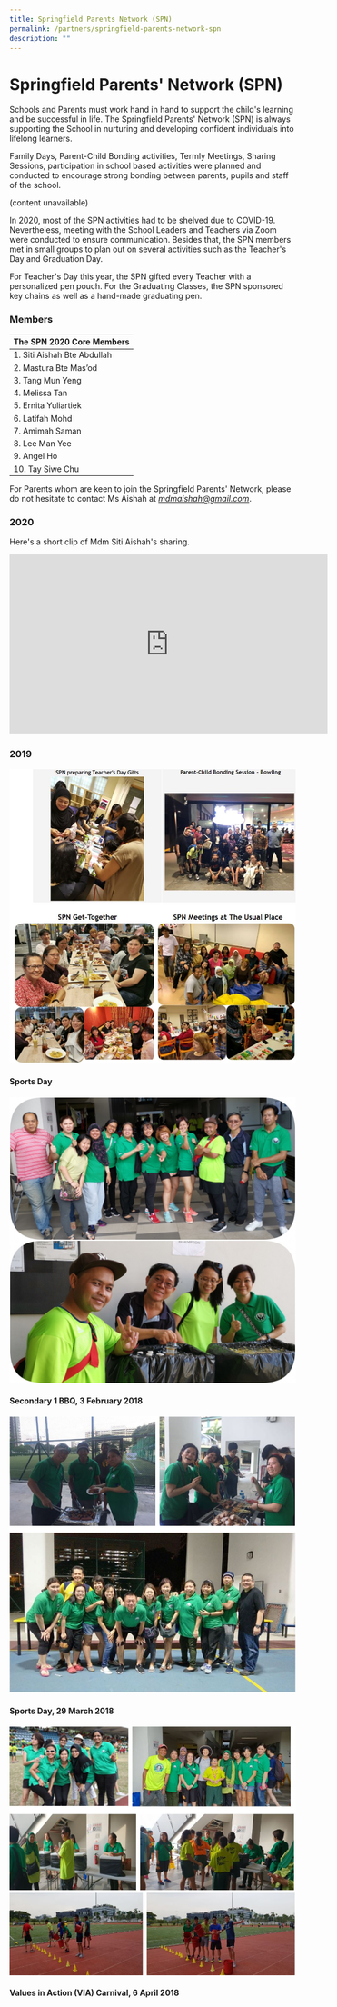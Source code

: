 ```yaml
---
title: Springfield Parents Network (SPN)
permalink: /partners/springfield-parents-network-spn
description: ""
---
```

# **Springfield Parents' Network (SPN)**

Schools and Parents must work hand in hand to support the child's learning and be successful in life. The Springfield Parents' Network (SPN) is always supporting the School in nurturing and developing confident individuals into lifelong learners.  
  
Family Days, Parent-Child Bonding activities, Termly Meetings, Sharing Sessions, participation in school based activities were planned and conducted to encourage strong bonding between parents, pupils and staff of the school.

(content unavailable) 

In 2020, most of the SPN activities had to be shelved due to COVID-19. Nevertheless, meeting with the School Leaders and Teachers via Zoom were conducted to ensure communication. Besides that, the SPN members met in small groups to plan out on several activities such as the Teacher's Day and Graduation Day.  
  
For Teacher's Day this year, the SPN gifted every Teacher with a personalized pen pouch. For the Graduating Classes, the SPN sponsored key chains as well as a hand-made graduating pen.

### Members

| The SPN 2020 Core Members 	|
| ---	|
| 1. Siti Aishah Bte Abdullah 	|
| 2. Mastura Bte Mas’od 	|
| 3. Tang Mun Yeng 	|
| 4. Melissa Tan 	|
| 5. Ernita Yuliartiek 	|
| 6. Latifah Mohd 	|
| 7. Amimah Saman 	|
| 8. Lee Man Yee 	|
| 9. Angel Ho 	|
| 10. Tay Siwe Chu 	|

For Parents whom are keen to join the Springfield Parents' Network, please do not hesitate to contact Ms Aishah at [_mdmaishah@gmail.com_](mailto:mdmaishah@gmail.com).

### 2020

Here's a short clip of Mdm Siti Aishah's sharing.

<iframe width="560" height="315" src="https://www.youtube.com/embed/TwqPN7JJM3w" title="YouTube video player" frameborder="0" allow="accelerometer; autoplay; clipboard-write; encrypted-media; gyroscope; picture-in-picture" allowfullscreen></iframe>

### 2019

![](/images/SPN%20-1.jpg)

#### Sports Day

![](/images/SPN_SportsDay.jpg)

#### Secondary 1 BBQ, 3 February 2018

![](/images/SPN-2.jpg)

#### Sports Day, 29 March 2018

![](/images/SPN%20-%203.jpg)

#### Values in Action (VIA) Carnival, 6 April 2018


